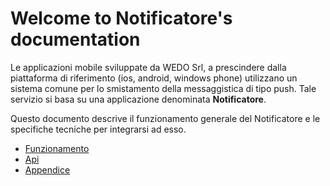 Welcome to Notificatore's documentation
=======================================
Le applicazioni mobile sviluppate da WEDO Srl, a prescindere dalla piattaforma di riferimento
(ios, android, windows phone) utilizzano un sistema comune per lo smistamento della messaggistica di tipo push.
Tale servizio si basa su una applicazione denominata **Notificatore**.

Questo documento descrive il funzionamento generale del Notificatore e le specifiche tecniche per integrarsi ad esso.

* [Funzionamento](funzionamento.md)
* [Api](api.md)
* [Appendice](appendice.md)
